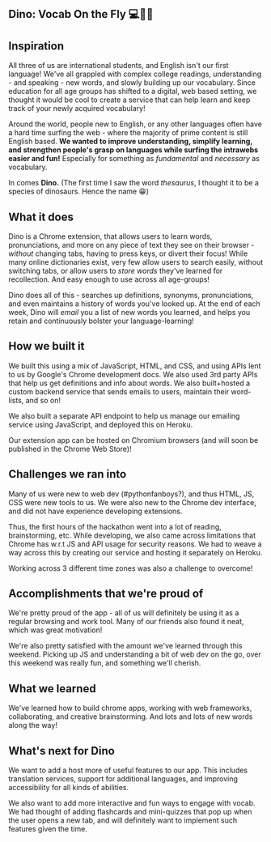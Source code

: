 ## Dino: Vocab On the Fly 💻📕🔎

## Inspiration
All three of us are international students, and English isn't our first language! We've all grappled with complex college readings, understanding - and speaking - new words, and slowly building up our vocabulary. Since education for all age groups has shifted to a digital, web based setting, we thought it would be cool to create a service that can help learn and keep track of your newly acquired vocabulary! 

Around the world, people new to English, or any other languages often have a hard time surfing the web - where the majority of prime content is still English based. **We wanted to improve understanding, simplify learning, and strengthen people's grasp on languages while surfing the intrawebs easier and fun!** Especially for something as _fundamental_ and _necessary_ as vocabulary.

In comes **Dino.** (The first time I saw the word _thesaurus_, I thought it to be a species of dinosaurs. Hence the name 😁)

## What it does
Dino is a Chrome extension, that allows users to learn words, pronunciations, and more on any piece of text they see on their browser - _without_ changing tabs, having to press keys, or divert their focus! While many online dictionaries exist, very few allow users to search easily, without switching tabs, or allow users to _store words_ they've learned for recollection. And easy enough to use across all age-groups!

Dino does all of this - searches up definitions, synonyms, pronunciations, and even maintains a history of words you've looked up. At the end of each week, Dino will _email_ you a list of new words you learned, and helps you retain and continuously bolster your language-learning!

## How we built it
We built this using a mix of JavaScript, HTML, and CSS, and using APIs lent to us by Google's Chrome development docs. We also used 3rd party APIs that help us get definitions and info about words. We also built+hosted a custom backend service that sends emails to users, maintain their word-lists, and so on! 

We also built a separate API endpoint to help us manage our emailing service using JavaScript, and deployed this on Heroku.

Our extension app can be hosted on Chromium browsers (and will soon be published in the Chrome Web Store)!

## Challenges we ran into
Many of us were new to web dev (#pythonfanboys?), and thus HTML, JS, CSS were new tools to us. We were also new to the Chrome dev interface, and did not have experience developing extensions. 

Thus, the first hours of the hackathon went into a lot of reading, brainstorming, etc. While developing, we also came across limitations that Chrome has w.r.t JS and API usage for security reasons. We had to weave a way across this by creating our service and hosting it separately on Heroku.

Working across 3 different time zones was also a challenge to overcome!

## Accomplishments that we're proud of
We're pretty proud of the app - all of us will definitely be using it as a regular browsing and work tool. Many of our friends also found it neat, which was great motivation! 

We're also pretty satisfied with the amount we've learned through this weekend. Picking up JS and understanding a bit of web dev on the go, over this weekend was really fun, and something we'll cherish.

## What we learned
We've learned how to build chrome apps, working with web frameworks, collaborating, and creative brainstorming. And lots and lots of new words along the way!

## What's next for Dino
We want to add a host more of useful features to our app. This includes translation services, support for additional languages, and improving accessibility for all kinds of abilities. 

We also want to add more interactive and fun ways to engage with vocab. We had thought of adding flashcards and mini-quizzes that pop up when the user opens a new tab, and will definitely want to implement such features given the time.
